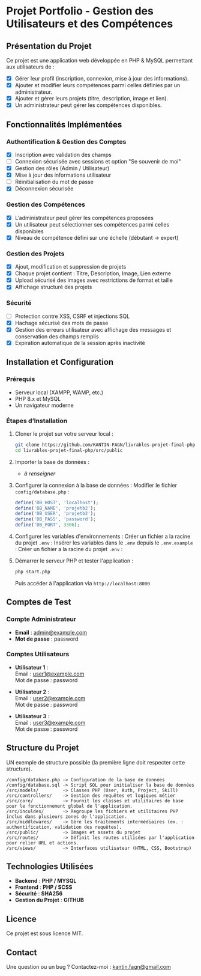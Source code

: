 # Projet Portfolio - Gestion des Utilisateurs et des Compétences

## Présentation du Projet

Ce projet est une application web développée en PHP & MySQL permettant aux utilisateurs de :

- [X] Gérer leur profil (inscription, connexion, mise à jour des informations).
- [X] Ajouter et modifier leurs compétences parmi celles définies par un administrateur.
- [X] Ajouter et gérer leurs projets (titre, description, image et lien).
- [X] Un administrateur peut gérer les compétences disponibles.

## Fonctionnalités Implémentées

### Authentification & Gestion des Comptes

- [X] Inscription avec validation des champs
- [ ] Connexion sécurisée avec sessions et option "Se souvenir de moi"
- [X] Gestion des rôles (Admin / Utilisateur)
- [X] Mise à jour des informations utilisateur
- [ ] Réinitialisation du mot de passe
- [X] Déconnexion sécurisée

### Gestion des Compétences

- [X] L’administrateur peut gérer les compétences proposées
- [X] Un utilisateur peut sélectionner ses compétences parmi celles disponibles
- [X] Niveau de compétence défini sur une échelle (débutant → expert)

### Gestion des Projets

- [X] Ajout, modification et suppression de projets
- [X] Chaque projet contient : Titre, Description, Image, Lien externe
- [X] Upload sécurisé des images avec restrictions de format et taille
- [X] Affichage structuré des projets

### Sécurité

- [ ] Protection contre XSS, CSRF et injections SQL
- [X] Hachage sécurisé des mots de passe
- [X] Gestion des erreurs utilisateur avec affichage des messages et conservation des champs remplis
- [X] Expiration automatique de la session après inactivité

## Installation et Configuration

### Prérequis

- Serveur local (XAMPP, WAMP, etc.)
- PHP 8.x et MySQL
- Un navigateur moderne

### Étapes d’Installation

1. Cloner le projet sur votre serveur local :
   ```sh
   git clone https://github.com/KANTIN-FAGN/livrables-projet-final-php.git
   cd livrables-projet-final-php/src/public
   ```
2. Importer la base de données :
    - *à renseigner*

3. Configurer la connexion à la base de données :
   Modifier le fichier `config/database.php` :
   ```php
   define('DB_HOST', 'localhost');
   define('DB_NAME', 'projetb2');
   define('DB_USER', 'projetb2');
   define('DB_PASS', 'password');
   define('DB_PORT', 3306);
   ```

4. Configurer les variables d'environnements :
   Créer un fichier a la racine du projet `.env` :
   Insérer les variables dans le `.env` depuis le `.env.example` :
   Créer un fichier a la racine du projet `.env` :

5. Démarrer le serveur PHP et tester l'application :
   ```sh
   php start.php
   ```
   Puis accéder à l'application via `http://localhost:8000`

## Comptes de Test

### Compte Administrateur

- **Email** : admin@example.com
- **Mot de passe** : password

### Comptes Utilisateurs

- **Utilisateur 1** :  
  Email       : user1@example.com  
  Mot de passe : password


- **Utilisateur 2** :  
  Email       : user2@example.com  
  Mot de passe : password


- **Utilisateur 3** :  
  Email       : user3@example.com  
  Mot de passe : password

## Structure du Projet

UN exemple de structure possible (la première ligne doit respecter cette structure).

```
/config/database.php -> Configuration de la base de données
/config/database.sql -> Script SQL pour initialiser la base de données
/src/models/         -> Classes PHP (User, Auth, Project, Skill)
/src/controllers/    -> Gestion des requêtes et logiques métier
/src/core/           -> Fournit les classes et utilitaires de base pour le fonctionnement global de l'application.
/src/inculdes/       -> Regroupe les fichiers et utilitaires PHP inclus dans plusieurs zones de l'application.
/src/middlewares/    -> Gère les traitements intermédiaires (ex. : authentification, validation des requêtes).
/src/public/         -> Images et assets du projet
/src/routes/         -> Définit les routes utilisées par l'application pour relier URL et actions.
/src/views/          -> Interfaces utilisateur (HTML, CSS, Bootstrap)
```

## Technologies Utilisées

- **Backend** : **PHP / MYSQL**
- **Frontend** : **PHP / SCSS**
- **Sécurité** : **SHA256**
- **Gestion du Projet** : **GITHUB**

## Licence

Ce projet est sous licence MIT.

## Contact

Une question ou un bug ? Contactez-moi : kantin.fagn@gmail.com
